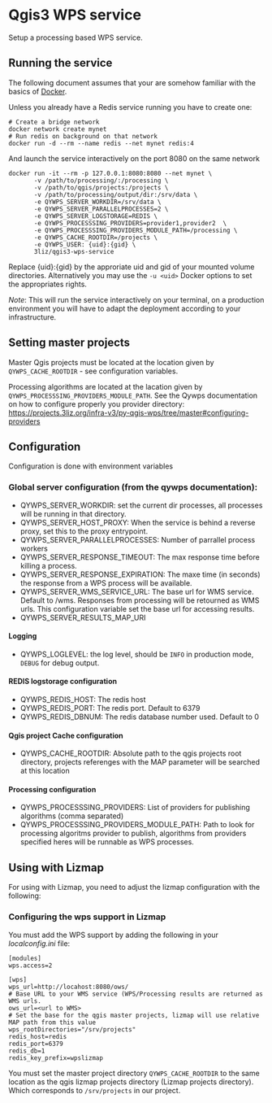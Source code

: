 # Qgis3 WPS service

Setup a processing based WPS service.

## Running the service

The following document assumes that your are somehow familiar with the basics of [Docker](https://docs.docker.com/).

Unless you already have a Redis service running you have to create one:
```
# Create a bridge network
docker network create mynet
# Run redis on background on that network
docker run -d --rm --name redis --net mynet redis:4 
```

And launch the service interactively  on the port 8080 on the same network

```
docker run -it --rm -p 127.0.0.1:8080:8080 --net mynet \
       -v /path/to/processing/:/processing \
       -v /path/to/qgis/projects:/projects \
       -v /path/to/processing/output/dir:/srv/data \
       -e QYWPS_SERVER_WORKDIR=/srv/data \
       -e QYWPS_SERVER_PARALLELPROCESSES=2 \
       -e QYWPS_SERVER_LOGSTORAGE=REDIS \
       -e QYWPS_PROCESSSING_PROVIDERS=provider1,provider2  \
       -e QYWPS_PROCESSSING_PROVIDERS_MODULE_PATH=/processing \
       -e QYWPS_CACHE_ROOTDIR=/projects \
       -e QYWPS_USER: {uid}:{gid} \
       3liz/qgis3-wps-service
```

Replace {uid}:{gid} by the approriate uid and gid of your mounted volume directories. Alternatively you may use the
`-u <uid>` Docker options to set the appropriates rights.

*Note*: This will run the service interactively on your terminal, on a production environment you will have 
to adapt the deployment according to your infrastructure.


## Setting master projects

Master Qgis projects must be located at the location given by  `QYWPS_CACHE_ROOTDIR` - see configuration variables.

Processing algorithms are located at the lacation given by `QYWPS_PROCESSSING_PROVIDERS_MODULE_PATH`. 
See the Qywps documentation on how to configure properly you provider directory: https://projects.3liz.org/infra-v3/py-qgis-wps/tree/master#configuring-providers

## Configuration 

Configuration is done with environment variables 

### Global server configuration (from the qywps documentation):

- QYWPS\_SERVER\_WORKDIR: set the current dir processes, all processes will be running in that directory.
- QYWPS\_SERVER\_HOST\_PROXY: When the service is behind a reverse proxy, set this to the proxy entrypoint.
- QYWPS\_SERVER\_PARALLELPROCESSES: Number of parrallel process workers 
- QYWPS\_SERVER\_RESPONSE\_TIMEOUT: The max response time before killing a process.
- QYWPS\_SERVER\_RESPONSE\_EXPIRATION: The maxe time (in seconds) the response from a WPS process will be available.
- QYWPS\_SERVER\_WMS\_SERVICE\_URL: The base url for WMS service. Default to <hosturl>/wms. Responses from processing will
be retourned as WMS urls. This configuration variable set the base url for accessing results.
- QYWPS\_SERVER\_RESULTS\_MAP\_URI

#### Logging

- QYWPS\_LOGLEVEL: the log level, should be `INFO` in production mode, `DEBUG` for debug output. 

#### REDIS logstorage configuration

- QYWPS\_REDIS\_HOST: The redis host
- QYWPS\_REDIS\_PORT: The redis port. Default to 6379
- QYWPS\_REDIS\_DBNUM: The redis database number used. Default to 0


#### Qgis project Cache configuration

- QYWPS\_CACHE\_ROOTDIR: Absolute path to the qgis projects root directory, projects referenges with the MAP parameter will be searched at this location

#### Processing configuration

- QYWPS\_PROCESSSING\_PROVIDERS: List of providers for publishing algorithms (comma separated)
- QYWPS\_PROCESSSING\_PROVIDERS\_MODULE\_PATH: Path to look for processing algoritms provider to publish, algorithms from providers specified heres will be runnable as WPS processes.


## Using with Lizmap

For using with Lizmap,  you need to adjust the lizmap configuration with the following:

### Configuring the wps support in Lizmap

You must add the WPS support by adding the following in your *localconfig.ini* file:

```
[modules]
wps.access=2

[wps]
wps_url=http://locahost:8080/ows/
# Base URL to your WMS service (WPS/Processing results are returned as WMS urls.
ows_url=<url to WMS>
# Set the base for the qgis master projects, lizmap will use relative MAP path from this value
wps_rootDirectories="/srv/projects"
redis_host=redis 
redis_port=6379
redis_db=1
redis_key_prefix=wpslizmap

```

You must  set the master project directory `QYWPS_CACHE_ROOTDIR` to the same location as the qgis lizmap
projects directory (Lizmap projects directory). Which corresponds to `/srv/projects` in our project.



